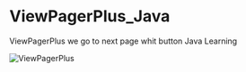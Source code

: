 # ViewPagerPlus_Java
ViewPagerPlus we go to next page whit button Java Learning


![ViewPagerPlus](https://github.com/ProgrammerAL01/ViewPagerPlus_Java/assets/141438585/c59d73eb-2ab1-439f-8c1f-32b31c08a19b)
